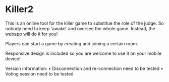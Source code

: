 # Killer2
This is an online tool for the killer game to substitue the role of the judge. So nobody need to keep 'awake' and oversee the whole game. Instead, the webapp will do it for you!

Players can start a game by creating and joining a certain room.

Responsive design is included so you are welcome to use it on your mobile device!

Version information:
•	Disconnection and re-connection need to be tested
•	Voting session need to be tested 


